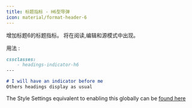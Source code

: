```yaml
---
title: 标题指标 - H6型导弹
icon: material/format-header-6
---
```


增加标题6的标题指标。 将在阅读,编辑和源模式中出现。

用法 :
```md
cssclasses:
    - headings-indicator-h6
---

# I will have an indicator before me
Others headings display as usual
```

The Style Settings equivalent to enabling this globally can be [found here](../../Style-Settings/Editor/Typography/headings/index.md#for-heading-6)